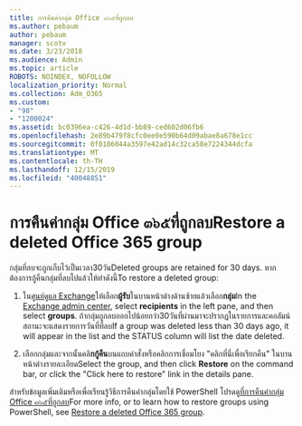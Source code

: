 ```yaml
---
title: การคืนค่ากลุ่ม Office ๓๖๕ที่ถูกลบ
ms.author: pebaum
author: pebaum
manager: scotv
ms.date: 3/23/2018
ms.audience: Admin
ms.topic: article
ROBOTS: NOINDEX, NOFOLLOW
localization_priority: Normal
ms.collection: Adm_O365
ms.custom:
- "98"
- "1200024"
ms.assetid: bc0396ea-c426-4d1d-bb89-ced602d06fb6
ms.openlocfilehash: 2e89b479f8cfc0ee0e590b64d09abae8a678e1cc
ms.sourcegitcommit: 0f0186044a3597e42ad14c32ca58e7224344dcfa
ms.translationtype: MT
ms.contentlocale: th-TH
ms.lasthandoff: 12/15/2019
ms.locfileid: "40048851"
---
```

# <a name="restore-a-deleted-office-365-group"></a><span data-ttu-id="a9e4d-102">การคืนค่ากลุ่ม Office ๓๖๕ที่ถูกลบ</span><span class="sxs-lookup"><span data-stu-id="a9e4d-102">Restore a deleted Office 365 group</span></span>

<span data-ttu-id="a9e4d-103">กลุ่มที่ลบจะถูกเก็บไว้เป็นเวลา30วัน</span><span class="sxs-lookup"><span data-stu-id="a9e4d-103">Deleted groups are retained for 30 days.</span></span> <span data-ttu-id="a9e4d-104">หากต้องการกู้คืนกลุ่มที่ลบไปแล้วให้ทำดังนี้</span><span class="sxs-lookup"><span data-stu-id="a9e4d-104">To restore a deleted group:</span></span>
  
1. <span data-ttu-id="a9e4d-105">ใน[ศูนย์ดูแล Exchange](https://outlook.office365.com/ecp/)ให้เลือก**ผู้รับ**ในบานหน้าต่างด้านซ้ายแล้วเลือก**กลุ่ม**</span><span class="sxs-lookup"><span data-stu-id="a9e4d-105">In the [Exchange admin center](https://outlook.office365.com/ecp/), select **recipients** in the left pane, and then select **groups**.</span></span> <span data-ttu-id="a9e4d-106">ถ้ากลุ่มถูกลบออกไปน้อยกว่า30วันที่ผ่านมาจะปรากฏในรายการและคอลัมน์สถานะจะแสดงรายการวันที่ที่ลบ</span><span class="sxs-lookup"><span data-stu-id="a9e4d-106">If a group was deleted less than 30 days ago, it will appear in the list and the STATUS column will list the date deleted.</span></span>

2. <span data-ttu-id="a9e4d-107">เลือกกลุ่มและจากนั้นคลิ**กกู้คืน**บนแถบคำสั่งหรือคลิกการเชื่อมโยง "คลิกที่นี่เพื่อเรียกคืน" ในบานหน้าต่างรายละเอียด</span><span class="sxs-lookup"><span data-stu-id="a9e4d-107">Select the group, and then click **Restore** on the command bar, or click the "Click here to restore" link in the details pane.</span></span>

<span data-ttu-id="a9e4d-108">สำหรับข้อมูลเพิ่มเติมหรือเพื่อเรียนรู้วิธีการคืนค่ากลุ่มโดยใช้ PowerShell โปรดดู[ที่การคืนค่ากลุ่ม Office ๓๖๕ที่ถูกลบ](https://go.microsoft.com/fwlink/?linkid=867802)</span><span class="sxs-lookup"><span data-stu-id="a9e4d-108">For more info, or to learn how to restore groups using PowerShell, see [Restore a deleted Office 365 group](https://go.microsoft.com/fwlink/?linkid=867802).</span></span>
  